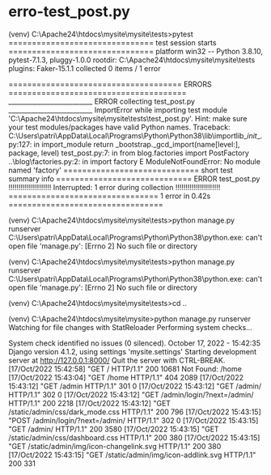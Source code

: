 # erro-test_post.py

(venv) C:\Apache24\htdocs\mysite\mysite\tests>pytest
=============================== test session starts ===============================
platform win32 -- Python 3.8.10, pytest-7.1.3, pluggy-1.0.0
rootdir: C:\Apache24\htdocs\mysite\mysite\tests
plugins: Faker-15.1.1
collected 0 items / 1 error

===================================== ERRORS ======================================
__________________________ ERROR collecting test_post.py __________________________
ImportError while importing test module 'C:\Apache24\htdocs\mysite\mysite\tests\test_post.py'.
Hint: make sure your test modules/packages have valid Python names.
Traceback:
C:\Users\patri\AppData\Local\Programs\Python\Python38\lib\importlib\__init__.py:127: in import_module
    return _bootstrap._gcd_import(name[level:], package, level)
test_post.py:7: in <module>
    from blog.factories import PostFactory
..\blog\factories.py:2: in <module>
    import factory
E   ModuleNotFoundError: No module named 'factory'
============================= short test summary info =============================
ERROR test_post.py
!!!!!!!!!!!!!!!!!!!!! Interrupted: 1 error during collection !!!!!!!!!!!!!!!!!!!!!!
================================ 1 error in 0.42s =================================

(venv) C:\Apache24\htdocs\mysite\mysite\tests>python manage.py runserver
C:\Users\patri\AppData\Local\Programs\Python\Python38\python.exe: can't open file 'manage.py': [Errno 2] No such file or directory

(venv) C:\Apache24\htdocs\mysite\mysite\tests>python manage.py runserver
C:\Users\patri\AppData\Local\Programs\Python\Python38\python.exe: can't open file 'manage.py': [Errno 2] No such file or directory

(venv) C:\Apache24\htdocs\mysite\mysite\tests>cd ..

(venv) C:\Apache24\htdocs\mysite\mysite>python manage.py runserver
Watching for file changes with StatReloader
Performing system checks...

System check identified no issues (0 silenced).
October 17, 2022 - 15:42:35
Django version 4.1.2, using settings 'mysite.settings'
Starting development server at http://127.0.0.1:8000/
Quit the server with CTRL-BREAK.
[17/Oct/2022 15:42:58] "GET / HTTP/1.1" 200 10681
Not Found: /home
[17/Oct/2022 15:43:04] "GET /home HTTP/1.1" 404 2089
[17/Oct/2022 15:43:12] "GET /admin HTTP/1.1" 301 0
[17/Oct/2022 15:43:12] "GET /admin/ HTTP/1.1" 302 0
[17/Oct/2022 15:43:12] "GET /admin/login/?next=/admin/ HTTP/1.1" 200 2218
[17/Oct/2022 15:43:12] "GET /static/admin/css/dark_mode.css HTTP/1.1" 200 796
[17/Oct/2022 15:43:15] "POST /admin/login/?next=/admin/ HTTP/1.1" 302 0
[17/Oct/2022 15:43:15] "GET /admin/ HTTP/1.1" 200 3580
[17/Oct/2022 15:43:15] "GET /static/admin/css/dashboard.css HTTP/1.1" 200 380
[17/Oct/2022 15:43:15] "GET /static/admin/img/icon-changelink.svg HTTP/1.1" 200 380
[17/Oct/2022 15:43:15] "GET /static/admin/img/icon-addlink.svg HTTP/1.1" 200 331
